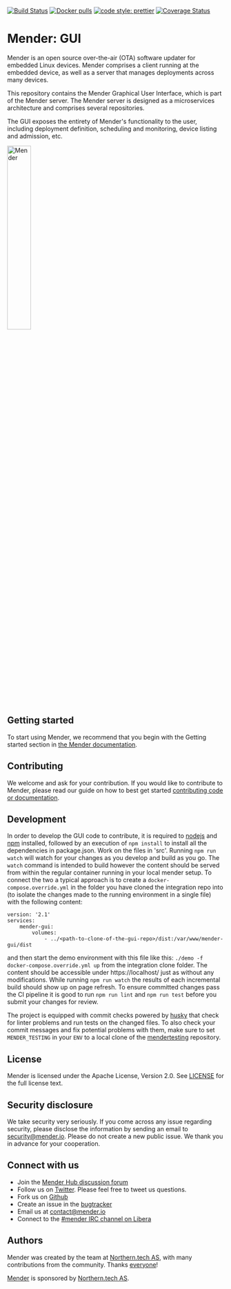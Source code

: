 [![Build Status](https://gitlab.com/Northern.tech/Mender/gui/badges/master/pipeline.svg)](https://gitlab.com/Northern.tech/Mender/gui/pipelines)
[![Docker pulls](https://img.shields.io/docker/pulls/mendersoftware/gui.svg?maxAge=3600)](https://hub.docker.com/r/mendersoftware/gui/)
[![code style: prettier](https://img.shields.io/badge/code_style-prettier-ff69b4.svg?style=flat-square)](https://github.com/prettier/prettier)
[![Coverage Status](https://coveralls.io/repos/github/mendersoftware/gui/badge.svg?branch=master)](https://coveralls.io/github/mendersoftware/gui?branch=master)

# Mender: GUI

Mender is an open source over-the-air (OTA) software updater for embedded Linux
devices. Mender comprises a client running at the embedded device, as well as
a server that manages deployments across many devices.

This repository contains the Mender Graphical User Interface, which is part of the
Mender server. The Mender server is designed as a microservices architecture
and comprises several repositories.

The GUI exposes the entirety of Mender's functionality to the user, including
deployment definition, scheduling and monitoring, device listing and admission, etc.

<img src="src/assets/img/loginlogo.svg" alt="Mender" width="33%" />

## Getting started

To start using Mender, we recommend that you begin with the Getting started
section in [the Mender documentation](https://docs.mender.io/).

## Contributing

We welcome and ask for your contribution. If you would like to contribute to Mender, please read our guide on how to best get started [contributing code or
documentation](https://github.com/mendersoftware/mender/blob/master/CONTRIBUTING.md).

## Development

In order to develop the GUI code to contribute, it is required to [nodejs](https://nodejs.org) and [npm](https://github.com/npm/cli) installed, followed
by an execution of `npm install` to install all the dependencies in package.json. Work on the files in 'src'. Running `npm run watch` will watch for your
changes as you develop and build as you go.
The `watch` command is intended to build however the content should be served from within the regular container running in your local mender setup.
To connect the two a typical approach is to create a `docker-compose.override.yml` in the folder you have cloned the integration repo into (to isolate the changes made to the running environment in a single file) with the following content:

```
version: '2.1'
services:
    mender-gui:
        volumes:
            - ../<path-to-clone-of-the-gui-repo>/dist:/var/www/mender-gui/dist
```

and then start the demo environment with this file like this: `./demo -f docker-compose.override.yml up` from the integration clone folder. The content should be accessible under https://localhost/ just as without any modifications. While running `npm run watch` the results of each incremental build should show up on page refresh.
To ensure committed changes pass the CI pipeline it is good to run `npm run lint` and `npm run test` before you submit your changes for review.

The project is equipped with commit checks powered by [husky](https://github.com/typicode/husky) that check for linter problems and run tests on the changed files. To also check your commit messages and fix potential problems with them, make sure to set `MENDER_TESTING` in your `ENV` to a local clone of the [mendertesting](https://github.com/mendersoftware/mendertesting) repository.

## License

Mender is licensed under the Apache License, Version 2.0. See
[LICENSE](https://github.com/mendersoftware/gui/blob/master/LICENSE) for the
full license text.

## Security disclosure

We take security very seriously. If you come across any issue regarding
security, please disclose the information by sending an email to
[security@mender.io](security@mender.io). Please do not create a new public
issue. We thank you in advance for your cooperation.

## Connect with us

- Join the [Mender Hub discussion forum](https://hub.mender.io)
- Follow us on [Twitter](https://twitter.com/mender_io). Please
  feel free to tweet us questions.
- Fork us on [Github](https://github.com/mendersoftware)
- Create an issue in the [bugtracker](https://northerntech.atlassian.net/projects/MEN)
- Email us at [contact@mender.io](mailto:contact@mender.io)
- Connect to the [#mender IRC channel on Libera](https://web.libera.chat/?#mender)

## Authors

Mender was created by the team at [Northern.tech AS](https://northern.tech), with many contributions from
the community. Thanks [everyone](https://github.com/mendersoftware/mender/graphs/contributors)!

[Mender](https://mender.io) is sponsored by [Northern.tech AS](https://northern.tech).
